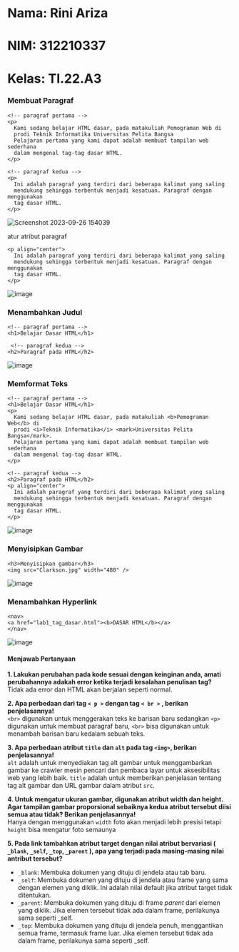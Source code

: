 # Nama: Rini Ariza
# NIM: 312210337
# Kelas: TI.22.A3


### Membuat Paragraf
```
<!-- paragraf pertama -->
<p>
  Kami sedang belajar HTML dasar, pada matakuliah Pemograman Web di
  prodi Teknik Informatika Universitas Pelita Bangsa
  Pelajaran pertama yang kami dapat adalah membuat tampilan web sederhana
  dalam mengenal tag-tag dasar HTML.
</p>

<!-- paragraf kedua -->
<p>
  Ini adalah paragraf yang terdiri dari beberapa kalimat yang saling
  mendukung sehingga terbentuk menjadi kesatuan. Paragraf dengan menggunakan
  tag dasar HTML.
</p>
```
![Screenshot 2023-09-26 154039](https://github.com/alifamarta/Praktikum-PemogramanWeb/assets/115516820/b893815f-ee0d-4193-8c33-80edecc18c14)


atur atribut paragraf
```
<p align="center">
  Ini adalah paragraf yang terdiri dari beberapa kalimat yang saling
  mendukung sehingga terbentuk menjadi kesatuan. Paragraf dengan menggunakan
  tag dasar HTML.
</p>
```

![image](https://github.com/alifamarta/Praktikum-PemogramanWeb/assets/115516820/8851e999-3dfb-45cc-b61c-e54ebdc08935)

### Menambahkan Judul 
```
<!-- paragraf pertama -->
<h1>Belajar Dasar HTML</h1>

 <!-- paragraf kedua -->
<h2>Paragraf pada HTML</h2>
```

![image](https://github.com/alifamarta/Praktikum-PemogramanWeb/assets/115516820/0bc537ee-2181-4c67-93c6-212e765669c0)

### Memformat Teks
```
<!-- paragraf pertama -->
<h1>Belajar Dasar HTML</h1>
<p>
  Kami sedang belajar HTML dasar, pada matakuliah <b>Pemograman Web</b> di
  prodi <i>Teknik Informatika</i> <mark>Universitas Pelita Bangsa</mark>.
  Pelajaran pertama yang kami dapat adalah membuat tampilan web sederhana
  dalam mengenal tag-tag dasar HTML.
</p>

<!-- paragraf kedua -->
<h2>Paragraf pada HTML</h2>
<p align="center">
  Ini adalah paragraf yang terdiri dari beberapa kalimat yang saling
  mendukung sehingga terbentuk menjadi kesatuan. Paragraf dengan menggunakan
  tag dasar HTML.
</p>
```

![image](https://github.com/alifamarta/Praktikum-PemogramanWeb/assets/115516820/8efe9eec-9e87-4f69-9510-9db3a5f51f4d)

### Menyisipkan Gambar
```
<h3>Menyisipkan gambar</h3>
<img src="Clarkson.jpg" width="480" />
```

![image](https://github.com/alifamarta/Praktikum-PemogramanWeb/assets/115516820/3098e175-e733-4439-a5e7-e5ed2d6763f9)

### Menambahkan Hyperlink
```
<nav>
<a href="lab1_tag_dasar.html"><b>DASAR HTML</b></a>
</nav>
```

![image](https://github.com/alifamarta/Praktikum-PemogramanWeb/assets/115516820/ea08b251-c07b-4246-8446-da4e043d9571)

#### Menjawab Pertanyaan

<b>1. Lakukan perubahan pada kode sesuai dengan keinginan anda, amati perubahannya adakah
error ketika terjadi kesalahan penulisan tag? </b> <br>
Tidak ada error dan HTML akan berjalan seperti normal. 
<br>

<b>2. Apa perbedaan dari tag ```< p >``` dengan tag ```< br >``` , berikan penjelasannya! </b> <br>
```<br>``` digunakan untuk menggerakan teks ke barisan baru sedangkan ```<p>``` digunakan untuk membuat paragraf baru, ```<br>``` bisa digunakan untuk menambah barisan baru kedalam sebuah teks.
<br>

<b>3. Apa perbedaan atribut ```title``` dan ```alt``` pada tag ```<img>```, berikan penjelasannya! </b> <br>
```alt``` adalah untuk menyediakan tag alt gambar untuk menggambarkan gambar ke crawler mesin pencari dan pembaca layar untuk aksesibilitas web yang lebih baik. ```title``` adalah untuk memberikan penjelasan tentang tag alt gambar dan URL gambar dalam atribut ```src```.
<br>

<b>4. Untuk mengatur ukuran gambar, digunakan atribut width dan height. Agar tampilan gambar
proporsional sebaiknya kedua atribut tersebut diisi semua atau tidak? Berikan penjelasannya! </b> <br>
Hanya dengan menggunakan ```width``` foto akan menjadi lebih presisi tetapi ```height``` bisa mengatur foto semaunya 
<br>

<b>5. Pada link tambahkan atribut target dengan nilai atribut bervariasi ( ```_blank```, ```_self```, ```_top```, ```_parent``` ), apa yang terjadi pada masing-masing nilai antribut tersebut? </b> <br>
- ```_blank```: Membuka dokumen yang dituju di jendela atau tab baru. 
- ```_self```: Membuka dokumen yang dituju di jendela atau frame yang sama dengan elemen yang diklik. Ini adalah nilai default jika atribut target tidak ditentukan. 
- ```_parent```: Membuka dokumen yang dituju di frame <i>parent</i> dari elemen yang diklik. Jika elemen tersebut tidak ada dalam frame, perilakunya sama seperti _self. 
- ```_top```: Membuka dokumen yang dituju di jendela penuh, menggantikan semua frame, termasuk frame luar. Jika elemen tersebut tidak ada dalam frame, perilakunya sama seperti _self. 




